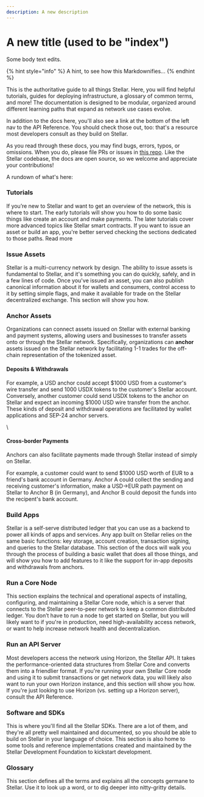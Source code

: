 ```yaml
---
description: A new description
---
```


# A new title (used to be "index")

Some body text edits.

{% hint style="info" %}
A hint, to see how this Markdownifies...
{% endhint %}

This is the authoritative guide to all things Stellar. Here, you will find helpful tutorials, guides for deploying infrastructure, a glossary of common terms, and more! The documentation is designed to be modular, organized around different learning paths that expand as network use cases evolve.

In addition to the docs here, you'll also see a link at the bottom of the left nav to the API Reference. You should check those out, too: that's a resource most developers consult as they build on Stellar.

As you read through these docs, you may find bugs, errors, typos, or omissions. When you do, please file PRs or issues in [this repo](https://github.com/stellar/new-docs/issues/new). Like the Stellar codebase, the docs are open source, so we welcome and appreciate your contributions!

A rundown of what's here:

### Tutorials

If you’re new to Stellar and want to get an overview of the network, this is where to start. The early tutorials will show you how to do some basic things like create an account and make payments. The later tutorials cover more advanced topics like Stellar smart contracts. If you want to issue an asset or build an app, you're better served checking the sections dedicated to those paths. Read more

### Issue Assets

Stellar is a multi-currency network by design. The ability to issue assets is fundamental to Stellar, and it's something you can do quickly, safely, and in a few lines of code. Once you've issued an asset, you can also publish canonical information about it for wallets and consumers, control access to it by setting simple flags, and make it available for trade on the Stellar decentralized exchange. This section will show you how.

### Anchor Assets

Organizations can connect assets issued on Stellar with external banking and payment systems, allowing users and businesses to transfer assets onto or through the Stellar network. Specifically, organizations can **anchor** assets issued on the Stellar network by facilitating 1-1 trades for the off-chain representation of the tokenized asset.

#### Deposits & Withdrawals

For example, a USD anchor could accept $1000 USD from a customer's wire transfer and send 1000 USDX tokens to the customer's Stellar account. Conversely, another customer could send USDX tokens to the anchor on Stellar and expect an incoming $1000 USD wire transfer from the anchor. These kinds of deposit and withdrawal operations are facilitated by wallet applications and SEP-24 anchor servers.

\\

#### Cross-border Payments

Anchors can also facilitate payments made through Stellar instead of simply on Stellar.

For example, a customer could want to send $1000 USD worth of EUR to a friend's bank account in Germany. Anchor A could collect the sending and receiving customer's information, make a USD->EUR path payment on Stellar to Anchor B (in Germany), and Anchor B could deposit the funds into the recipent's bank account.

### Build Apps

Stellar is a self-serve distributed ledger that you can use as a backend to power all kinds of apps and services. Any app built on Stellar relies on the same basic functions: key storage, account creation, transaction signing, and queries to the Stellar database. This section of the docs will walk you through the process of building a basic wallet that does all those things, and will show you how to add features to it like the support for in-app deposits and withdrawals from anchors.

### Run a Core Node

This section explains the technical and operational aspects of installing, configuring, and maintaining a Stellar Core node, which is a server that connects to the Stellar peer-to-peer network to keep a common distributed ledger. You don’t have to run a node to get started on Stellar, but you will likely want to if you're in production, need high-availability access network, or want to help increase network health and decentralization.

### Run an API Server

Most developers access the network using Horizon, the Stellar API. It takes the performance-oriented data structures from Stellar Core and converts them into a friendlier format. If you're running your own Stellar Core node and using it to submit transactions or get network data, you will likely also want to run your own Horizon instance, and this section will show you how. If you're just looking to use Horizon (vs. setting up a Horizon server), consult the API Reference.

### Software and SDKs

This is where you'll find all the Stellar SDKs. There are a lot of them, and they're all pretty well maintained and documented, so you should be able to build on Stellar in your language of choice. This section is also home to some tools and reference implementations created and maintained by the Stellar Development Foundation to kickstart development.

### Glossary

This section defines all the terms and explains all the concepts germane to Stellar. Use it to look up a word, or to dig deeper into nitty-gritty details.
